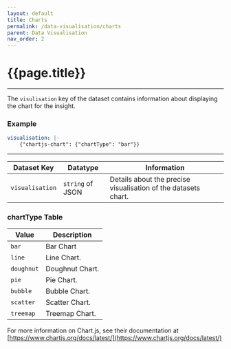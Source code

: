 ```yaml
---
layout: default
title: Charts
permalink: /data-visualisation/charts
parent: Data Visualisation
nav_order: 2
---
```


# {{page.title}}

---

The `visulisation` key of the dataset contains information about displaying the chart for the insight.

### Example

```yaml
visualisation: |-
    {"chartjs-chart": {"chartType": "bar"}}
```

---

Dataset Key | Datatype | Information
----------- | -------- | -----------
`visualisation` | `string` of JSON | Details about the precise visualisation of the datasets chart.

### chartType Table

Value | Description
----- | -----------
`bar` | Bar Chart
`line` | Line Chart.
`doughnut` | Doughnut Chart.
`pie` | Pie Chart.
`bubble` | Bubble Chart.
`scatter` | Scatter Chart.
`treemap` | Treemap Chart.

For more information on Chart.js, see their documentation at [https://www.chartjs.org/docs/latest/](https://www.chartjs.org/docs/latest/)
